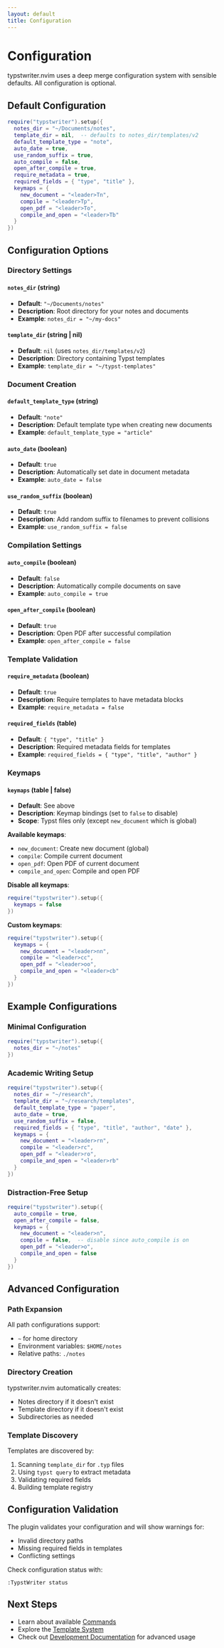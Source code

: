 ```yaml
---
layout: default
title: Configuration
---
```


# Configuration

typstwriter.nvim uses a deep merge configuration system with sensible defaults. All configuration is optional.

## Default Configuration

```lua
require("typstwriter").setup({
  notes_dir = "~/Documents/notes",
  template_dir = nil,  -- defaults to notes_dir/templates/v2
  default_template_type = "note",
  auto_date = true,
  use_random_suffix = true,
  auto_compile = false,
  open_after_compile = true,
  require_metadata = true,
  required_fields = { "type", "title" },
  keymaps = {
    new_document = "<leader>Tn",
    compile = "<leader>Tp", 
    open_pdf = "<leader>To",
    compile_and_open = "<leader>Tb"
  }
})
```

## Configuration Options

### Directory Settings

#### `notes_dir` (string)
- **Default**: `"~/Documents/notes"`
- **Description**: Root directory for your notes and documents
- **Example**: `notes_dir = "~/my-docs"`

#### `template_dir` (string | nil)
- **Default**: `nil` (uses `notes_dir/templates/v2`)
- **Description**: Directory containing Typst templates
- **Example**: `template_dir = "~/typst-templates"`

### Document Creation

#### `default_template_type` (string)
- **Default**: `"note"`
- **Description**: Default template type when creating new documents
- **Example**: `default_template_type = "article"`

#### `auto_date` (boolean)
- **Default**: `true`
- **Description**: Automatically set date in document metadata
- **Example**: `auto_date = false`

#### `use_random_suffix` (boolean)
- **Default**: `true`
- **Description**: Add random suffix to filenames to prevent collisions
- **Example**: `use_random_suffix = false`

### Compilation Settings

#### `auto_compile` (boolean)
- **Default**: `false`
- **Description**: Automatically compile documents on save
- **Example**: `auto_compile = true`

#### `open_after_compile` (boolean)
- **Default**: `true`
- **Description**: Open PDF after successful compilation
- **Example**: `open_after_compile = false`

### Template Validation

#### `require_metadata` (boolean)
- **Default**: `true`
- **Description**: Require templates to have metadata blocks
- **Example**: `require_metadata = false`

#### `required_fields` (table)
- **Default**: `{ "type", "title" }`
- **Description**: Required metadata fields for templates
- **Example**: `required_fields = { "type", "title", "author" }`

### Keymaps

#### `keymaps` (table | false)
- **Default**: See above
- **Description**: Keymap bindings (set to `false` to disable)
- **Scope**: Typst files only (except `new_document` which is global)

**Available keymaps**:
- `new_document`: Create new document (global)
- `compile`: Compile current document
- `open_pdf`: Open PDF of current document
- `compile_and_open`: Compile and open PDF

**Disable all keymaps**:
```lua
require("typstwriter").setup({
  keymaps = false
})
```

**Custom keymaps**:
```lua
require("typstwriter").setup({
  keymaps = {
    new_document = "<leader>nn",
    compile = "<leader>cc",
    open_pdf = "<leader>oo",
    compile_and_open = "<leader>cb"
  }
})
```

## Example Configurations

### Minimal Configuration
```lua
require("typstwriter").setup({
  notes_dir = "~/notes"
})
```

### Academic Writing Setup
```lua
require("typstwriter").setup({
  notes_dir = "~/research",
  template_dir = "~/research/templates",
  default_template_type = "paper",
  auto_date = true,
  use_random_suffix = false,
  required_fields = { "type", "title", "author", "date" },
  keymaps = {
    new_document = "<leader>rn",
    compile = "<leader>rc",
    open_pdf = "<leader>ro",
    compile_and_open = "<leader>rb"
  }
})
```

### Distraction-Free Setup
```lua
require("typstwriter").setup({
  auto_compile = true,
  open_after_compile = false,
  keymaps = {
    new_document = "<leader>n",
    compile = false,  -- disable since auto_compile is on
    open_pdf = "<leader>o",
    compile_and_open = false
  }
})
```

## Advanced Configuration

### Path Expansion
All path configurations support:
- `~` for home directory
- Environment variables: `$HOME/notes`
- Relative paths: `./notes`

### Directory Creation
typstwriter.nvim automatically creates:
- Notes directory if it doesn't exist
- Template directory if it doesn't exist
- Subdirectories as needed

### Template Discovery
Templates are discovered by:
1. Scanning `template_dir` for `.typ` files
2. Using `typst query` to extract metadata
3. Validating required fields
4. Building template registry

## Configuration Validation

The plugin validates your configuration and will show warnings for:
- Invalid directory paths
- Missing required fields in templates
- Conflicting settings

Check configuration status with:
```vim
:TypstWriter status
```

## Next Steps

- Learn about available [Commands](commands.html)
- Explore the [Template System](templates.html)
- Check out [Development Documentation](development/) for advanced usage
